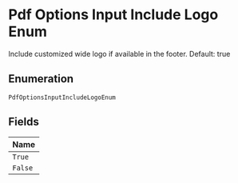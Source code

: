 
# Pdf Options Input Include Logo Enum

Include customized wide logo if available in the footer. Default: true

## Enumeration

`PdfOptionsInputIncludeLogoEnum`

## Fields

| Name |
|  --- |
| `True` |
| `False` |

